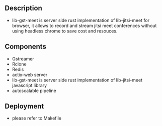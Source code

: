 ## Description

- lib-gst-meet is server side rust implementation of lib-jitsi-meet for browser, it allows to record and stream jitsi meet conferences without using headless chrome to save cost and resouces.

## Components 

 - Gstreamer
 - Rclone
 - Redis
 - actix-web server
 - lib-gst-meet is server side rust implementation of lib-jitsi-meet javascript library
 - autoscalable pipeline

## Deployment 
 - please refer to Makefile
 
